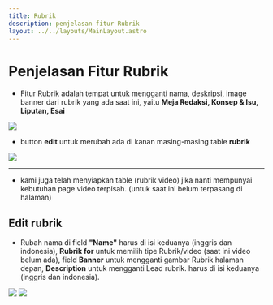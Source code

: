 ```yaml
---
title: Rubrik
description: penjelasan fitur Rubrik
layout: ../../layouts/MainLayout.astro
---
```


# Penjelasan Fitur Rubrik

- Fitur Rubrik adalah tempat untuk mengganti nama, deskripsi, image banner dari rubrik yang ada saat ini, yaitu **Meja Redaksi, Konsep & Isu, Liputan, Esai**

<img class="image-component" src="https://i.im.ge/2023/03/08/7gk1LM.image.png">

- button **edit** untuk merubah ada di kanan masing-masing table **rubrik**

<img class="image-component" src="https://i.im.ge/2023/03/08/7gwpl1.image.png">

----------------------------------------------------------------

- kami juga telah menyiapkan table (rubrik video) jika nanti mempunyai kebutuhan page video terpisah. (untuk saat ini belum terpasang di halaman)

## Edit rubrik

- Rubah nama di field **"Name"** harus di isi keduanya (inggris dan indonesia), **Rubrik for** untuk memilih tipe Rubrik/video (saat ini video belum ada), field **Banner** untuk mengganti gambar Rubrik halaman depan, **Description** untuk mengganti Lead rubrik. harus di isi keduanya (inggris dan indonesia).

<img class="image-component" src="https://i.im.ge/2023/03/08/7gkiLm.image.png">
<img class="image-component" src="https://i.im.ge/2023/03/08/7gk03r.image.png">

